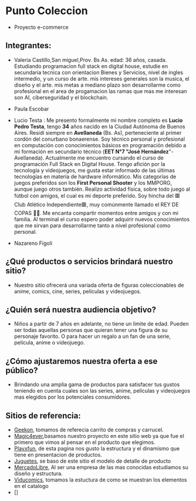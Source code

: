 # Punto Coleccion
* Proyecto e-commerce 

## Integrantes:

* Valeria Castillo,San miguel,Prov. Bs As.  edad: 36 años, casada. Estudiando  programacion full stack en digital house, estudie en secundaria  tecnica con orientacion Bienes y Servicios, nivel de ingles intermedio, y un curso de arte. mis intereses generales son la musica, el diseño y el arte. mis metas a mediano plazo son desarrollarme como profesional en el area de progamacion las ramas que mas me interesan son AI, ciberseguridad y el blockchain. 

* Paula Escobar
* Lucio Testa :
Me presento formalmente mi nombre completo es **Lucio Pedro Testa**, tengo **34** años nacido en la Ciudad Autónoma de Buenos Aires. Residí siempre en **Avellaneda** (Bs. As), perteneciente al primer cordón del conurbano bonaerense. Soy técnico personal y profesional en computación con conocimientos básicos en programación debido a mi formación en secundario técnico (**EET N°7 "José Hernández**"- Avellaneda). Actualmente me encuentro cursando el curso de programación Full Stack en Digital House.
Tengo afición por la tecnología y videojuegos, me gusta estar informado de las últimas tecnologías en materia de hardware informático. Mis categorías de juegos preferidos son los **First Personal Shooter** y los MMPORG, aunque juego otros también. 
Realizo actividad física, sobre todo juego al fútbol con amigos, el cual es mi deporte preferido. Soy hincha del 🟥Club Atlético Independiente🟥, muy comúnmente llamado el REY DE COPAS 👑🍷.
Me encanta compartir momentos entre amigos y con mi familia. 
Al terminal el curso espero poder adquirir nuevos conocimientos que me sirvan para desarrollarme tanto a nivel profesional como personal. 

* Nazareno Figoli
## ¿Qué productos o servicios brindará nuestro sitio?
* Nuestro sitio ofrecerá una variada oferta de figuras coleccionables de anime, comics, cine, series, películas y videojuegos.

## ¿Quién será nuestra audiencia objetivo?
* Niños a partir de 7 años en adelante, no tiene un limite de edad. Pueden ser todas aquellas personas que quieran tener una figura de su personaje favorito. O para hacer un regalo a un fan de una serie, película, anime o videojuego. 

## ¿Cómo ajustaremos nuestra oferta a ese público?
* Brindando una amplia gama de productos para satisfacer tus gustos teniendo en cuenta cuales son las series, anime, películas y videojuegos mas elegidos por los potenciales consumidores.


## Sitios de referencia:
* [Geekon](https://geekon.com.ar), tomamos de referecia carrito de compras y carrucel.
* [Magic4ever](https://magic4ever.com.ar),basamos nuestro proyecto en este sitio web ya que fue el primero que vimos al pensar en el producto que elegimos.
* [Playxfun](https://www.playxfun.com/), de esta pagina nos gusto la estructura y el dinamismo que tiene en presentacion de productos.
* [Juguetes](https://juguetes.link), se baso de este sitio el modelo de detalle de producto
* [MercadoLibre](https://www.mercadolibre.com.ar/), Al ser una empresa de las mas conocidas estudiamos su diseño y estructura.
* [Viducomics](https://www.viducomics.com.ar/), tomamos la estuctura de como se muestran los elementos en el catalogo
* []




